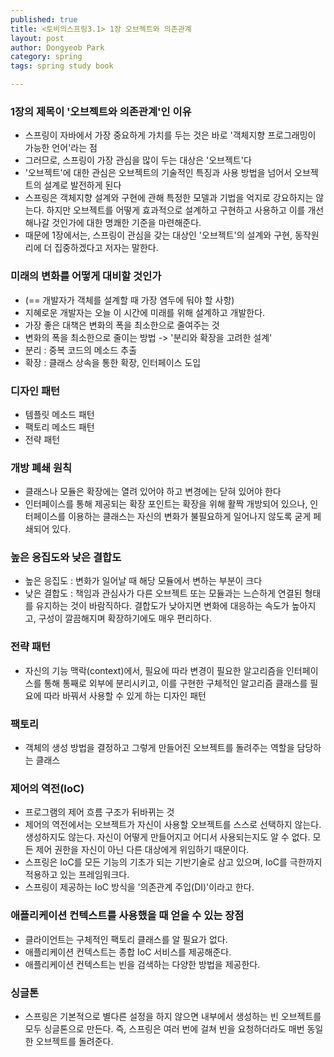 ```yaml
---
published: true
title: <토비의스프링3.1> 1장 오브젝트와 의존관계
layout: post
author: Dongyeob Park
category: spring
tags: spring study book

---
```


### 1장의 제목이 '오브젝트와 의존관계'인 이유
- 스프링이 자바에서 가장 중요하게 가치를 두는 것은 바로 '객체지향 프로그래밍이 가능한 언어'라는 점
- 그러므로, 스프링이 가장 관심을 많이 두는 대상은 '오브젝트'다
- '오브젝트'에 대한 관심은 오브젝트의 기술적인 특징과 사용 방법을 넘어서 오브젝트의 설계로 발전하게 된다
- 스프링은 객체지향 설계와 구현에 관해 특정한 모델과 기법을 억지로 강요하지는 않는다. 하지만 오브젝트를 어떻게 효과적으로 설계하고 구현하고 사용하고 이를 개선해나갈 것인가에 대한 명쾌한 기준을 마련해준다.
- 때문에 1장에서는, 스프링이 관심을 갖는 대상인 '오브젝트'의 설계와 구현, 동작원리에 더 집중하겠다고 저자는 말한다.

### 미래의 변화를 어떻게 대비할 것인가
- (== 개발자가 객체를 설계할 때 가장 염두에 둬야 할 사항)
- 지혜로운 개발자는 오늘 이 시간에 미래를 위해 설계하고 개발한다.
- 가장 좋은 대책은 변화의 폭을 최소한으로 줄여주는 것
- 변화의 폭을 최소한으로 줄이는 방법 -> '분리와 확장을 고려한 설계'
- 분리 : 중복 코드의 메소드 추출
- 확장 : 클래스 상속을 통한 확장, 인터페이스 도입

### 디자인 패턴
- 템플릿 메소드 패턴
- 팩토리 메소드 패턴
- 전략 패턴

### 개방 폐쇄 원칙
- 클래스나 모듈은 확장에는 열려 있어야 하고 변경에는 닫혀 있어야 한다
- 인터페이스를 통해 제공되는 확장 포인트는 확장을 위해 활짝 개방되어 있으나, 인터페이스를 이용하는 클래스는 자신의 변화가 불필요하게 일어나지 않도록 굳게 페쇄되어 있다.

### 높은 응집도와 낮은 결합도
- 높은 응집도 : 변화가 일어날 때 해당 모듈에서 변하는 부분이 크다
- 낮은 결합도 : 책임과 관심사가 다른 오브젝트 또는 모듈과는 느슨하게 연결된 형태를 유지하는 것이 바람직하다. 결합도가 낮아지면 변화에 대응하는 속도가 높아지고, 구성이 깔끔해지며 확장하기에도 매우 편리하다.

### 전략 패턴
- 자신의 기능 맥락(context)에서, 필요에 따라 변경이 필요한 알고리즘을 인터페이스를 통해 통째로 외부에 분리시키고, 이를 구현한 구체적인 알고리즘 클래스를 필요에 따라 바꿔서 사용할 수 있게 하는 디자인 패턴

### 팩토리
- 객체의 생성 방법을 결정하고 그렇게 만들어진 오브젝트를 돌려주는 역할을 담당하는 클래스

### 제어의 역전(IoC)
- 프로그램의 제어 흐름 구조가 뒤바뀌는 것
- 제어의 역전에서는 오브젝트가 자신이 사용할 오브젝트를 스스로 선택하지 않는다. 생성하지도 않는다. 자신이 어떻게 만들어지고 어디서 사용되는지도 알 수 없다. 모든 제어 권한을 자신이 아닌 다른 대상에게 위임하기 때문이다.
- 스프링은 IoC를 모든 기능의 기초가 되는 기반기술로 삼고 있으며, IoC를 극한까지 적용하고 있는 프레임워크다.
- 스프링이 제공하는 IoC 방식을 '의존관계 주입(DI)'이라고 한다.

### 애플리케이션 컨텍스트를 사용했을 때 얻을 수 있는 장점
- 클라이언트는 구체적인 팩토리 클래스를 알 필요가 없다.
- 애플리케이션 컨텍스트는 종합 IoC 서비스를 제공해준다.
- 애플리케이션 컨텍스트는 빈을 검색하는 다양한 방법을 제공한다.

### 싱글톤
- 스프링은 기본적으로 별다른 설정을 하지 않으면 내부에서 생성하는 빈 오브젝트를 모두 싱글톤으로 만든다. 즉, 스프링은 여러 번에 걸쳐 빈을 요청하더라도 매번 동일한 오브젝트를 돌려준다.

